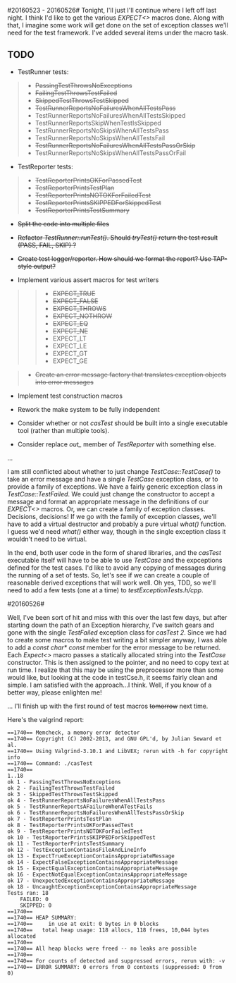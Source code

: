 #20160523 - 20160526#
Tonight, I'll just I'll continue where I left off last night.  I think I'd like to get the various *EXPECT<>* macros done.  Along with that, I imagine some work will get done on the set of exception classes we'll need for the test framework.  I've added several items under the macro task.

**TODO**
--------
* TestRunner tests:

>* <del>PassingTestThrowsNoExceptions</del>
>* <del>FailingTestThrowsTestFailed</del>
>* <del>SkippedTestThrowsTestSkipped</del>
>* <del>TestRunnerReportsNoFailuresWhenAllTestsPass</del>
>* TestRunnerReportsNoFailuresWhenAllTestsSkipped
>* TestRunnerReportsSkipWhenTestIsSkipped
>* TestRunnerReportsNoSkipsWhenAllTestsPass
>* TestRunnerReportsNoSkipsWhenAllTestsFail
>* <del>TestRunnerReportsNoFailuresWhenAllTestsPassOrSkip</del>
>* TestRunnerReportsNoSkipsWhenAllTestsPassOrFail

* TestReporter tests:
>* <del>TestReporterPrintsOKForPassedTest</del>
>* <del>TestReporterPrintsTestPlan</del>
>* <del>TestReporterPrintsNOTOKForFailedTest</del>
>* <del>TestReporterPrintsSKIPPEDForSkippedTest</del>
>* <del>TestReporterPrintsTestSummary</del>

* <del>Split the code into multiple files</del>
* <del>Refactor *TestRunner::runTest()*.  Should *tryTest()* return the test result (PASS, FAIL, SKIP) ?</del>
* <del>Create test logger/reporter.  How should we format the report?  Use TAP-style output?</del>

* Implement various assert macros for test writers
>>* <del>EXPECT_TRUE</del>
>>* <del>EXPECT_FALSE</del>
>>* <del>EXPECT_THROWS</del>
>>* <del>EXPECT_NOTHROW</del>
>>* <del>EXPECT_EQ</del>
>>* <del>EXPECT_NE<del>
>>* EXPECT_LT
>>* EXPECT_LE
>>* EXPECT_GT
>>* EXPECT_GE

>* <del>Create an error message factory that translates exception objects into
error messages</del>

* Implement test construction macros

* Rework the make system to be fully independent
* Consider whether or not *casTest* should be built into a single executable tool (rather than multiple tools).
* Consider replace *out_* member of *TestReporter* with something else.

...

I am still conflicted about whether to just change *TestCase::TestCase()* to take an error message and have a single *TestCase* exception class, or to provide a family of exceptions.  We have a fairly generic exception class in *TestCase::TestFailed*.  We could just change the constructor to accept a message and format an appropriate message in the definitions of our *EXPECT<>* macros.  Or, we can create a family of exception classes.  Decisions, decisions!  If we go with the family of exception classes, we'll have to add a virtual destructor and probably a pure virtual *what()* function.  I guess we'd need *what()* either way, though in the single exception class it wouldn't need to be virtual.

In the end, both user code in the form of shared libraries, and the *casTest* executable itself will have to be able to use *TestCase* and the expceptions defined for the test cases.  I'd like to avoid any copying of messages during the running of a set of tests.  So, let's see if we can create a couple of reasonable derived exceptions that will work well.  Oh yes, TDD, so we'll need to add a few tests (one at a time) to *testExceptionTests.h/cpp*.

#20160526#

Well, I've been sort of hit and miss with this over the last few days, but after starting down the path of an Exception hierarchy, I've switch gears and gone with the single *TestFailed* exception class for *casTest 2*.  Since we had to create some macros to make test writing a bit simpler anyway, I was able to add a *const char\* const* member for the error message to be returned.  Each *Expect<>* macro passes a statically allocated string into the *TestCase* constructor.  This is then assigned to the pointer, and no need to copy text at run time.  I realize that this may be using the preprocessor more than some would like, but looking at the code in testCse.h, it seems fairly clean and simple.  I am satisfied with the approach...I think.  Well, if you know of a better way, please enlighten me!

...
I'll finish up with the first round of test macros <del>tomorrow</del> next time.

Here's the valgrind report:

	==1740== Memcheck, a memory error detector
	==1740== Copyright (C) 2002-2013, and GNU GPL'd, by Julian Seward et al.
	==1740== Using Valgrind-3.10.1 and LibVEX; rerun with -h for copyright info
	==1740== Command: ./casTest
	==1740== 
	1..18
	ok 1 - PassingTestThrowsNoExceptions
	ok 2 - FailingTestThrowsTestFailed
	ok 3 - SkippedTestThrowsTestSkipped
	ok 4 - TestRunnerReportsNoFailuresWhenAllTestsPass
	ok 5 - TestRunnerReportsAFailureWhenATestFails
	ok 6 - TestRunnerReportsNoFailuresWhenAllTestsPassOrSkip
	ok 7 - TestReporterPrintsTestPlan
	ok 8 - TestReporterPrintsOKForPassedTest
	ok 9 - TestReporterPrintsNOTOKForFailedTest
	ok 10 - TestReporterPrintsSKIPPEDForSkippedTest
	ok 11 - TestReporterPrintsTestSummary
	ok 12 - TestExceptionContainsFileAndLineInfo
	ok 13 - ExpectTrueExceptionContainsAppropriateMessage
	ok 14 - ExpectFalseExceptionContainsAppropriateMessage
	ok 15 - ExpectEqualExceptionContainsAppropriateMessage
	ok 16 - ExpectNotEqualExceptionContainsAppropriateMessage
	ok 17 - UnexpectedExceptionContainsAppropriateMessage
	ok 18 - UncaughtExceptionExceptionContainsAppropriateMessage
	Tests ran: 18
	    FAILED: 0
	    SKIPPED: 0
	==1740== 
	==1740== HEAP SUMMARY:
	==1740==     in use at exit: 0 bytes in 0 blocks
	==1740==   total heap usage: 118 allocs, 118 frees, 10,044 bytes allocated
	==1740== 
	==1740== All heap blocks were freed -- no leaks are possible
	==1740== 
	==1740== For counts of detected and suppressed errors, rerun with: -v
	==1740== ERROR SUMMARY: 0 errors from 0 contexts (suppressed: 0 from 0)


